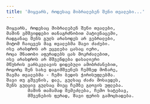 ```yaml
---
title: 'მიყვარს, როდესაც მიბრალებენ შენი თვალები...'
---
```


    მიყვარს, როდესაც მიბრალებენ შენი თვალები,
    მაშინ ვმშვიდდები თანაგრძნობით პატივნაცემი,
    რადგანაც შენს გულს არასოდეს არ ვებრალები,
    მიტომ ჩაიცვეს მაგ თვალებმა შავი ძაძები.
    ისე არასდროს არ ეცვლება ცასაც იერი,
    როცა მნათობი აფერადებს ცას მოკრძალებით,
    ისე არასდროს არ მშვენდება დასალიერი
    მწუხრის ვარსკვლავის დიდებული ამობრძანებით,
    როგორც შენ სახე დაგიმშვენეს ჩემზედ მოზარე,
    შავმა თვალებმა - ჩემი ბედის ჭირისუფლებმა.
    შავი თუ გშვენის, დაე, გულსაც ძაძა მოსავდეს,
    შენს გულცივ გულსაც მიეც ჩემზე გლოვის უფლება.
            მაშინ თამამად შემეძლება, ჩემო ხატებავ,
            მშვენების ფერად, შავი ფერის გამოცხადება.
